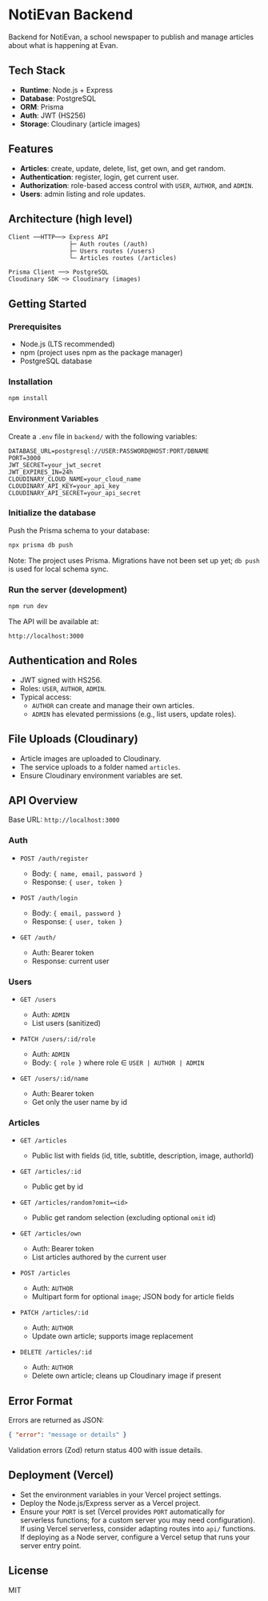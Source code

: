 # NotiEvan Backend

Backend for NotiEvan, a school newspaper to publish and manage articles about what is happening at Evan.

## Tech Stack

- **Runtime**: Node.js + Express
- **Database**: PostgreSQL
- **ORM**: Prisma
- **Auth**: JWT (HS256)
- **Storage**: Cloudinary (article images)

## Features

- **Articles**: create, update, delete, list, get own, and get random.
- **Authentication**: register, login, get current user.
- **Authorization**: role-based access control with `USER`, `AUTHOR`, and `ADMIN`.
- **Users**: admin listing and role updates.

## Architecture (high level)

```
Client ──HTTP──> Express API
                 ├─ Auth routes (/auth)
                 ├─ Users routes (/users)
                 └─ Articles routes (/articles)

Prisma Client ──> PostgreSQL
Cloudinary SDK ─> Cloudinary (images)
```

## Getting Started

### Prerequisites

- Node.js (LTS recommended)
- npm (project uses npm as the package manager)
- PostgreSQL database

### Installation

```bash
npm install
```

### Environment Variables

Create a `.env` file in `backend/` with the following variables:

```env
DATABASE_URL=postgresql://USER:PASSWORD@HOST:PORT/DBNAME
PORT=3000
JWT_SECRET=your_jwt_secret
JWT_EXPIRES_IN=24h
CLOUDINARY_CLOUD_NAME=your_cloud_name
CLOUDINARY_API_KEY=your_api_key
CLOUDINARY_API_SECRET=your_api_secret
```

### Initialize the database

Push the Prisma schema to your database:

```bash
npx prisma db push
```

Note: The project uses Prisma. Migrations have not been set up yet; `db push` is used for local schema sync.

### Run the server (development)

```bash
npm run dev
```

The API will be available at:

```
http://localhost:3000
```

## Authentication and Roles

- JWT signed with HS256.
- Roles: `USER`, `AUTHOR`, `ADMIN`.
- Typical access:
  - `AUTHOR` can create and manage their own articles.
  - `ADMIN` has elevated permissions (e.g., list users, update roles).

## File Uploads (Cloudinary)

- Article images are uploaded to Cloudinary.
- The service uploads to a folder named `articles`.
- Ensure Cloudinary environment variables are set.

## API Overview

Base URL: `http://localhost:3000`

### Auth

- `POST /auth/register`
  - Body: `{ name, email, password }`
  - Response: `{ user, token }`

- `POST /auth/login`
  - Body: `{ email, password }`
  - Response: `{ user, token }`

- `GET /auth/`
  - Auth: Bearer token
  - Response: current user

### Users

- `GET /users`
  - Auth: `ADMIN`
  - List users (sanitized)

- `PATCH /users/:id/role`
  - Auth: `ADMIN`
  - Body: `{ role }` where role ∈ `USER | AUTHOR | ADMIN`

- `GET /users/:id/name`
  - Auth: Bearer token
  - Get only the user name by id

### Articles

- `GET /articles`
  - Public list with fields (id, title, subtitle, description, image, authorId)

- `GET /articles/:id`
  - Public get by id

- `GET /articles/random?omit=<id>`
  - Public get random selection (excluding optional `omit` id)

- `GET /articles/own`
  - Auth: Bearer token
  - List articles authored by the current user

- `POST /articles`
  - Auth: `AUTHOR`
  - Multipart form for optional `image`; JSON body for article fields

- `PATCH /articles/:id`
  - Auth: `AUTHOR`
  - Update own article; supports image replacement

- `DELETE /articles/:id`
  - Auth: `AUTHOR`
  - Delete own article; cleans up Cloudinary image if present

## Error Format

Errors are returned as JSON:

```json
{ "error": "message or details" }
```

Validation errors (Zod) return status 400 with issue details.

## Deployment (Vercel)

- Set the environment variables in your Vercel project settings.
- Deploy the Node.js/Express server as a Vercel project.
- Ensure your `PORT` is set (Vercel provides `PORT` automatically for serverless functions; for a custom server you may need configuration). If using Vercel serverless, consider adapting routes into `api/` functions. If deploying as a Node server, configure a Vercel setup that runs your server entry point.

## License

MIT